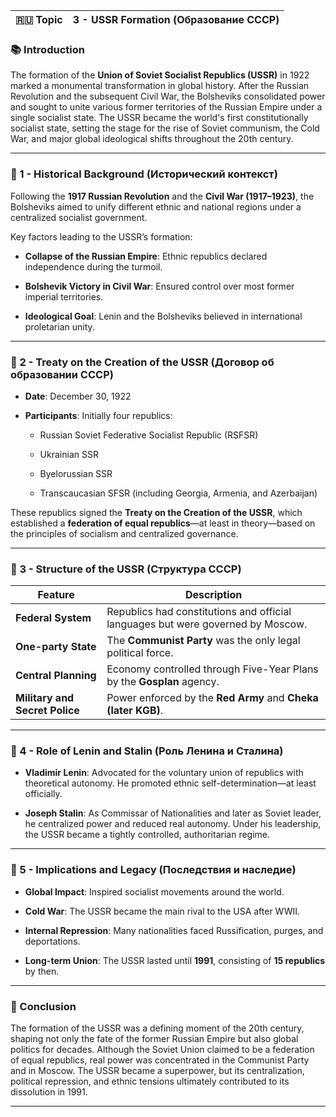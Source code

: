 

|🇷🇺 Topic|3 - USSR Formation (Образование СССР)|
|---|---|

### 📚 Introduction

The formation of the **Union of Soviet Socialist Republics (USSR)** in 1922 marked a monumental transformation in global history. After the Russian Revolution and the subsequent Civil War, the Bolsheviks consolidated power and sought to unite various former territories of the Russian Empire under a single socialist state. The USSR became the world's first constitutionally socialist state, setting the stage for the rise of Soviet communism, the Cold War, and major global ideological shifts throughout the 20th century.

---

### 🔑 1 - Historical Background (Исторический контекст)

Following the **1917 Russian Revolution** and the **Civil War (1917–1923)**, the Bolsheviks aimed to unify different ethnic and national regions under a centralized socialist government.

Key factors leading to the USSR’s formation:

- **Collapse of the Russian Empire**: Ethnic republics declared independence during the turmoil.
    
- **Bolshevik Victory in Civil War**: Ensured control over most former imperial territories.
    
- **Ideological Goal**: Lenin and the Bolsheviks believed in international proletarian unity.
    

---

### 🧪 2 - Treaty on the Creation of the USSR (Договор об образовании СССР)

- **Date**: December 30, 1922
    
- **Participants**: Initially four republics:
    
    - Russian Soviet Federative Socialist Republic (RSFSR)
        
    - Ukrainian SSR
        
    - Byelorussian SSR
        
    - Transcaucasian SFSR (including Georgia, Armenia, and Azerbaijan)
        

These republics signed the **Treaty on the Creation of the USSR**, which established a **federation of equal republics**—at least in theory—based on the principles of socialism and centralized governance.

---

### 🧠 3 - Structure of the USSR (Структура СССР)

|Feature|Description|
|---|---|
|**Federal System**|Republics had constitutions and official languages but were governed by Moscow.|
|**One-party State**|The **Communist Party** was the only legal political force.|
|**Central Planning**|Economy controlled through Five-Year Plans by the **Gosplan** agency.|
|**Military and Secret Police**|Power enforced by the **Red Army** and **Cheka (later KGB)**.|

---

### 🔗 4 - Role of Lenin and Stalin (Роль Ленина и Сталина)

- **Vladimir Lenin**: Advocated for the voluntary union of republics with theoretical autonomy. He promoted ethnic self-determination—at least officially.
    
- **Joseph Stalin**: As Commissar of Nationalities and later as Soviet leader, he centralized power and reduced real autonomy. Under his leadership, the USSR became a tightly controlled, authoritarian regime.
    

---

### 🧪 5 - Implications and Legacy (Последствия и наследие)

- **Global Impact**: Inspired socialist movements around the world.
    
- **Cold War**: The USSR became the main rival to the USA after WWII.
    
- **Internal Repression**: Many nationalities faced Russification, purges, and deportations.
    
- **Long-term Union**: The USSR lasted until **1991**, consisting of **15 republics** by then.
    

---

### 🎯 Conclusion

The formation of the USSR was a defining moment of the 20th century, shaping not only the fate of the former Russian Empire but also global politics for decades. Although the Soviet Union claimed to be a federation of equal republics, real power was concentrated in the Communist Party and in Moscow. The USSR became a superpower, but its centralization, political repression, and ethnic tensions ultimately contributed to its dissolution in 1991.

---